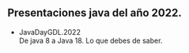 
## Presentaciones java del año 2022.

<ul>
<li>JavaDayGDL.2022<br/> De java 8 a Java 18. Lo que debes de saber.</li>
</ul>

